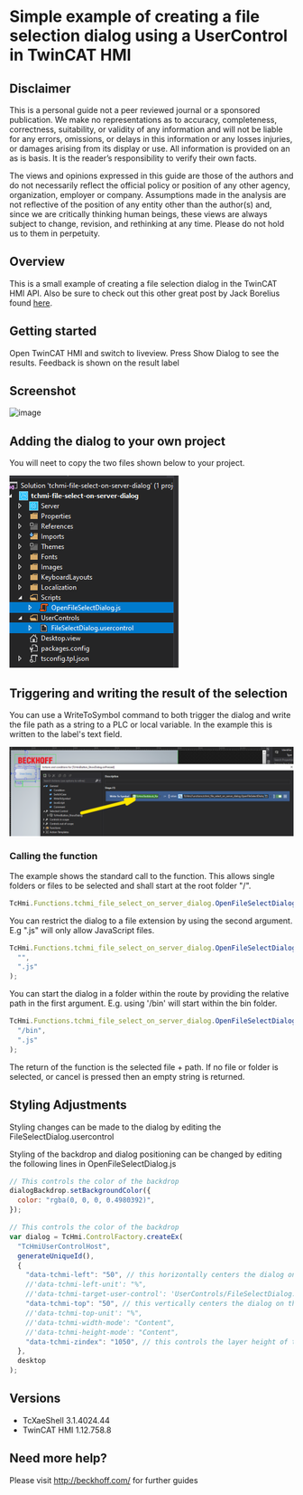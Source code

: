 # Simple example of creating a file selection dialog using a UserControl in TwinCAT HMI

## Disclaimer

This is a personal guide not a peer reviewed journal or a sponsored publication. We make
no representations as to accuracy, completeness, correctness, suitability, or validity of any
information and will not be liable for any errors, omissions, or delays in this information or any
losses injuries, or damages arising from its display or use. All information is provided on an as
is basis. It is the reader’s responsibility to verify their own facts.

The views and opinions expressed in this guide are those of the authors and do not
necessarily reflect the official policy or position of any other agency, organization, employer or
company. Assumptions made in the analysis are not reflective of the position of any entity
other than the author(s) and, since we are critically thinking human beings, these views are
always subject to change, revision, and rethinking at any time. Please do not hold us to them
in perpetuity.

## Overview

This is a small example of creating a file selection dialog in the TwinCAT HMI API.  Also be sure to check out this other great post by Jack Borelius found [here](https://www.linkedin.com/pulse/file-explorer-virtual-directory-jack-borelius/).

## Getting started

Open TwinCAT HMI and switch to liveview. Press Show Dialog to see the results. Feedback is shown on the result label

## Screenshot

![image](./docs/images/Screenshot.gif)

## Adding the dialog to your own project

You will neet to copy the two files shown below to your project.

![image](./docs/images/copy-files.png)

## Triggering and writing the result of the selection

You can use a WriteToSymbol command to both trigger the dialog and write the file path as a string to a PLC or local variable. In the example this is written to the label's text field.

![image](./docs/images/destination-symbol.png)

### Calling the function

The example shows the standard call to the function. This allows single folders or files to be selected and shall start at the root folder "/".

```javascript
TcHmi.Functions.tchmi_file_select_on_server_dialog.OpenFileSelectDialog("", "");
```

You can restrict the dialog to a file extension by using the second argument. E.g ".js" will only allow JavaScript files.

```javascript
TcHmi.Functions.tchmi_file_select_on_server_dialog.OpenFileSelectDialog(
  "",
  ".js"
);
```

You can start the dialog in a folder within the route by providing the relative path in the first argument. E.g. using '/bin' will start within the bin folder.

```javascript
TcHmi.Functions.tchmi_file_select_on_server_dialog.OpenFileSelectDialog(
  "/bin",
  ".js"
);
```

The return of the function is the selected file + path. If no file or folder is selected, or cancel is pressed then an empty string is returned.

## Styling Adjustments

Styling changes can be made to the dialog by editing the FileSelectDialog.usercontrol

Styling of the backdrop and dialog positioning can be changed by editing the following lines in OpenFileSelectDialog.js

```javascript
// This controls the color of the backdrop
dialogBackdrop.setBackgroundColor({
  color: "rgba(0, 0, 0, 0.4980392)",
});
```

```javascript
// This controls the color of the backdrop
var dialog = TcHmi.ControlFactory.createEx(
  "TcHmiUserControlHost",
  generateUniqueId(),
  {
    "data-tchmi-left": "50", // this horizontally centers the dialog on the screen (this works with the -50% translation)
    //'data-tchmi-left-unit': "%",
    //'data-tchmi-target-user-control': 'UserControls/FileSelectDialog.usercontrol',
    "data-tchmi-top": "50", // this vertically centers the dialog on the screen (this works with the -50% translation)
    //'data-tchmi-top-unit': "%",
    //'data-tchmi-width-mode': "Content",
    //'data-tchmi-height-mode': "Content",
    "data-tchmi-zindex": "1050", // this controls the layer height of the dialog
  },
  desktop
);
```

## Versions

- TcXaeShell 3.1.4024.44
- TwinCAT HMI 1.12.758.8

## Need more help?

Please visit http://beckhoff.com/ for further guides
